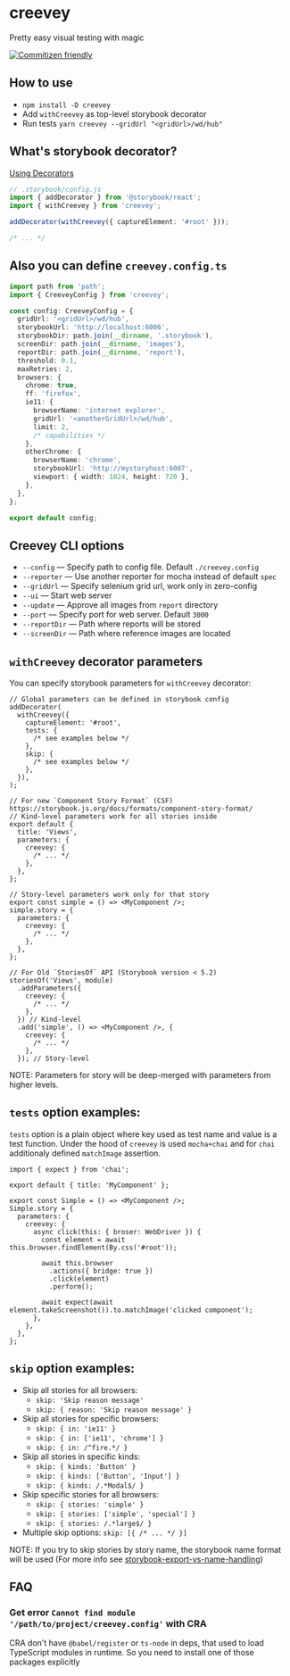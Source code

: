 # creevey

Pretty easy visual testing with magic

[![Commitizen friendly](https://img.shields.io/badge/commitizen-friendly-brightgreen.svg)](http://commitizen.github.io/cz-cli/)

## How to use

- `npm install -D creevey`
- Add `withCreevey` as top-level storybook decorator
- Run tests `yarn creevey --gridUrl "<gridUrl>/wd/hub"`

## What's storybook decorator?

[Using Decorators](https://storybook.js.org/docs/basics/writing-stories/#using-decorators)

```ts
// .storybook/config.js
import { addDecorator } from '@storybook/react';
import { withCreevey } from 'creevey';

addDecorator(withCreevey({ captureElement: '#root' }));

/* ... */
```

## Also you can define `creevey.config.ts`

```ts
import path from 'path';
import { CreeveyConfig } from 'creevey';

const config: CreeveyConfig = {
  gridUrl: '<gridUrl>/wd/hub',
  storybookUrl: 'http://localhost:6006',
  storybookDir: path.join(__dirname, '.storybook'),
  screenDir: path.join(__dirname, 'images'),
  reportDir: path.join(__dirname, 'report'),
  threshold: 0.1,
  maxRetries: 2,
  browsers: {
    chrome: true,
    ff: 'firefox',
    ie11: {
      browserName: 'internet explorer',
      gridUrl: '<anotherGridUrl>/wd/hub',
      limit: 2,
      /* capabilities */
    },
    otherChrome: {
      browserName: 'chrome',
      storybookUrl: 'http://mystoryhost:6007',
      viewport: { width: 1024, height: 720 },
    },
  },
};

export default config;
```

## Creevey CLI options

- `--config` — Specify path to config file. Default `./creevey.config`
- `--reporter` — Use another reporter for mocha instead of default `spec`
- `--gridUrl` — Specify selenium grid url, work only in zero-config
- `--ui` — Start web server
- `--update` — Approve all images from `report` directory
- `--port` — Specify port for web server. Default `3000`
- `--reportDir` — Path where reports will be stored
- `--screenDir` — Path where reference images are located

## `withCreevey` decorator parameters

You can specify storybook parameters for `withCreevey` decorator:

```tsx
// Global parameters can be defined in storybook config
addDecorator(
  withCreevey({
    captureElement: '#root',
    tests: {
      /* see examples below */
    },
    skip: {
      /* see examples below */
    },
  }),
);
```

```tsx
// For new `Component Story Format` (CSF) https://storybook.js.org/docs/formats/component-story-format/
// Kind-level parameters work for all stories inside
export default {
  title: 'Views',
  parameters: {
    creevey: {
      /* ... */
    },
  },
};

// Story-level parameters work only for that story
export const simple = () => <MyComponent />;
simple.story = {
  parameters: {
    creevey: {
      /* ... */
    },
  },
};
```

```tsx
// For Old `StoriesOf` API (Storybook version < 5.2)
storiesOf('Views', module)
  .addParameters({
    creevey: {
      /* ... */
    },
  }) // Kind-level
  .add('simple', () => <MyComponent />, {
    creevey: {
      /* ... */
    },
  }); // Story-level
```

NOTE: Parameters for story will be deep-merged with parameters from higher levels.

## `tests` option examples:

`tests` option is a plain object where key used as test name and value is a test function.
Under the hood of `creevey` is used `mocha+chai` and for `chai` additionaly defined `matchImage` assertion.

```tsx
import { expect } from 'chai';

export default { title: 'MyComponent' };

export const Simple = () => <MyComponent />;
Simple.story = {
  parameters: {
    creevey: {
      async click(this: { broser: WebDriver }) {
        const element = await this.browser.findElement(By.css('#root'));

        await this.browser
          .actions({ bridge: true })
          .click(element)
          .perform();

        await expect(await element.takeScreenshot()).to.matchImage('clicked component');
      },
    },
  },
};
```

## `skip` option examples:

- Skip all stories for all browsers:
  - `skip: 'Skip reason message'`
  - `skip: { reason: 'Skip reason message' }`
- Skip all stories for specific browsers:
  - `skip: { in: 'ie11' }`
  - `skip: { in: ['ie11', 'chrome'] }`
  - `skip: { in: /^fire.*/ }`
- Skip all stories in specific kinds:
  - `skip: { kinds: 'Button' }`
  - `skip: { kinds: ['Button', 'Input'] }`
  - `skip: { kinds: /.*Modal$/ }`
- Skip specific stories for all browsers:
  - `skip: { stories: 'simple' }`
  - `skip: { stories: ['simple', 'special'] }`
  - `skip: { stories: /.*large$/ }`
- Multiple skip options: `skip: [{ /* ... */ }]`

NOTE: If you try to skip stories by story name, the storybook name format will be used (For more info see [storybook-export-vs-name-handling](https://storybook.js.org/docs/formats/component-story-format/#storybook-export-vs-name-handling))

## FAQ

### Get error `Cannot find module '/path/to/project/creevey.config'` with CRA

CRA don't have `@babel/register` or `ts-node` in deps, that used to load TypeScript modules in runtime. So you need to install one of those packages explicitly
